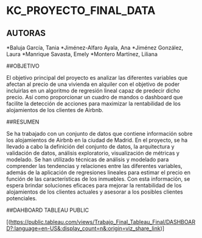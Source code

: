 # KC_PROYECTO_FINAL_DATA

## AUTORAS

*Baluja García, Tania 
*Jiménez-Alfaro Ayala, Ana 
*Jiménez González, Laura 
*Manrique Savasta, Emely 
*Montero Martínez, Liliana 


##OBJETIVO 

El objetivo principal del proyecto es analizar las diferentes variables que afectan al precio de una vivienda en alquiler con el objetivo de poder incluirlas en un algoritmo de regresión lineal capaz de predecir dicho precio. Así como proporcionar un cuadro de mandos o dashboard que facilite la detección de acciones para maximizar la rentabilidad de los alojamientos de los clientes de Airbnb. 

##RESUMEN 

Se ha trabajado con un conjunto de datos que contiene información sobre los alojamientos de Airbnb en la ciudad de Madrid. En el proyecto, se ha llevado a cabo la definición del conjunto de datos, la arquitectura y validación de datos, análisis exploratorio, visualización de métricas y modelado. Se han utilizado técnicas de análisis y modelado para comprender las tendencias y relaciones entre las diferentes variables, además de la aplicación de regresiones lineales para estimar el precio en función de las características de los inmuebles. Con esta información, se espera brindar soluciones eficaces para mejorar la rentabilidad de los alojamientos de los clientes actuales y asesorar a los posibles clientes potenciales. 


##DAHBOARD TABLEAU PUBLIC

[(https://public.tableau.com/views/Trabajo_Final_Tableau_Final/DASHBOARD?:language=en-US&:display_count=n&:origin=viz_share_link)] 
